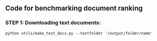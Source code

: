 ## Code for benchmarking document ranking 

### STEP 1: Downloading text documents:
`python utils/make_text_docs.py --textfolder '/output/folder/name'`

